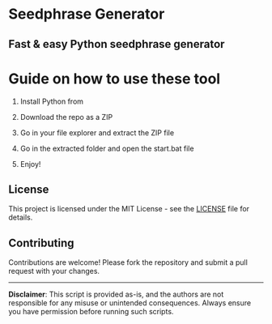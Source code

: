 # Seedphrase Generator             
              
## Fast & easy Python seedphrase generator                 
                      
# Guide on how to use these tool                    
                    
1. Install Python from                    
         
2. Download the repo as a ZIP               
              
3. Go in your file explorer and extract the ZIP file              
                     
4. Go in the extracted folder and open the start.bat file             
                   
5. Enjoy!                
                      
## License                        
             
This project is licensed under the MIT License - see the [LICENSE](LICENSE) file for details.                          
         
## Contributing           
             
Contributions are welcome! Please fork the repository and submit a pull request with your changes.                
               
---             
                    
**Disclaimer**: This script is provided as-is, and the authors are not responsible for any misuse or unintended consequences. Always ensure you have permission before running such scripts.                  